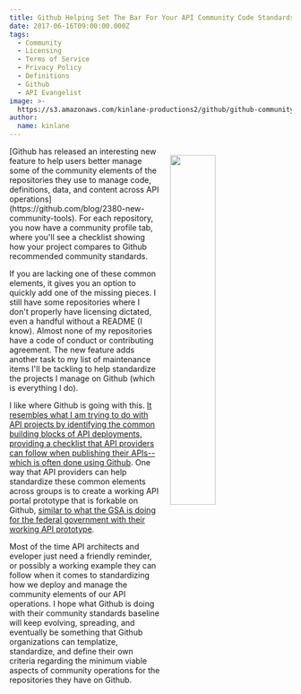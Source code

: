 ```yaml
---
title: Github Helping Set The Bar For Your API Community Code Standards
date: 2017-06-16T09:00:00.000Z
tags:
  - Community
  - Licensing
  - Terms of Service
  - Privacy Policy
  - Definitions
  - Github
  - API Evangelist
image: >-
  https://s3.amazonaws.com/kinlane-productions2/github/github-community-standards.png
author:
  name: kinlane
---
```

<p><img src="https://s3.amazonaws.com/kinlane-productions2/github/github-community-standards.png" align="right" width="40%" style="padding: 15px;" /></p>[Github has released an interesting new feature to help users better manage some of the community elements of the repositories they use to manage code, definitions, data, and content across API operations](https://github.com/blog/2380-new-community-tools). For each repository, you now have a community profile tab, where you'll see a checklist showing how your project compares to Github recommended community standards.

If you are lacking one of these common elements, it gives you an option to quickly add one of the missing pieces. I still have some repositories where I don't properly have licensing dictated, even a handful without a README (I know). Almost none of my repositories have a code of conduct or contributing agreement. The new feature adds another task to my list of maintenance items I'll be tackling to help standardize the projects I manage on Github (which is everything I do).

I like where Github is going with this. [It resembles what I am trying to do with API projects by identifying the common building blocks of API deployments, providing a checklist that API providers can follow when publishing their APIs--which is often done using Github](http://portal.minimum.apievangelist.com/). One way that API providers can help standardize these common elements across groups is to create a working API portal prototype that is forkable on Github, [similar to what the GSA is doing for the federal government with their working API prototype](https://apievangelist.com/2017/06/14/gsa-api-standards-with-working-prototype-api-and-portal/).

Most of the time API architects and eveloper just need a friendly reminder, or possibly a working example they can follow when it comes to standardizing how we deploy and manage the community elements of our API operations. I hope what Github is doing with their community standards baseline will keep evolving, spreading, and eventually be something that Github organizations can templatize, standardize, and define their own criteria regarding the minimum viable aspects of community operations for the repositories they have on Github.